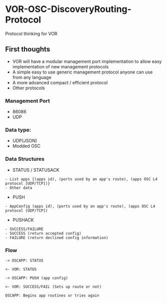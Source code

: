 # VOR-OSC-DiscoveryRouting-Protocol
Protocol thinking for VOR

## First thoughts

- VOR will have a modular management port implementation to allow easy implementation of new management protocols
- A simple easy to use generic management protocol anyone can use from any language
- A more advanced compact / efficient protocol
- Other protocols

### Management Port
  - 86086
  - UDP

### Data type:
- UDP(JSON)
- Modded OSC

### Data Structures

- STATUS / STATUSACK
```
- List apps {(apps id), (ports used by an app's route), (apps OSC L4 protocol [UDP/TCP])}
- Other data
```
- PUSH
```
- AppConfig (apps id), (ports used by an app's route), (apps OSC L4 protocol [UDP/TCP])
```
- PUSHACK
```
- SUCCESS/FAILURE
- SUCCESS (return accepted config)
- FAILURE (return declined config information)
```

### Flow

```
-> OSCAPP: STATUS

<- VOR: STATUS

-> OSCAPP: PUSH (app config)

<- VOR: SUCCESS/FAIL (Sets up route or not)

OSCAPP: Begins app routines or tries again
```
